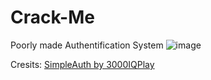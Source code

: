 # Crack-Me
Poorly made Authentification System
![image](https://github.com/StephenIsTaken/Crack-Me/assets/123317160/12c96b3d-e206-49fb-8892-9fb97227593a)

Cresits:
[SimpleAuth by 3000IQPlay](https://github.com/3000IQPlay/SimpleAuth)
